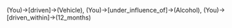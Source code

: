 (You)->[driven]->(Vehicle), (You)->[under_influence_of]->(Alcohol), (You)->[driven_within]->(12_months)
